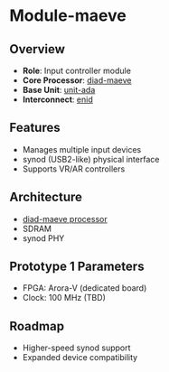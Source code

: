 # Module-maeve

## Overview

- **Role**: Input controller module
- **Core Processor**: [diad-maeve](../../processors/maeve/maeve.md)
- **Base Unit**: [unit-ada](../../units/ada/ada.md)
- **Interconnect**: [enid](../../interfaces/enid/enid.md)

## Features

- Manages multiple input devices
- synod (USB2-like) physical interface
- Supports VR/AR controllers

## Architecture

- [diad-maeve processor](../../processors/maeve/maeve.md)
- SDRAM
- synod PHY

## Prototype 1 Parameters

- FPGA: Arora-V (dedicated board)
- Clock: 100 MHz (TBD)

## Roadmap

- Higher-speed synod support
- Expanded device compatibility
